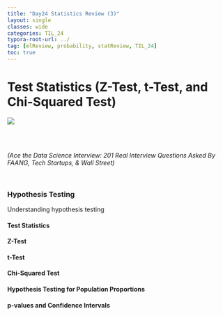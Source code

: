 ```yaml
---
title: "Day24 Statistics Review (3)"
layout: single
classes: wide
categories: TIL_24
typora-root-url: ../
tag: [mlReview, probability, statReview, TIL_24]
toc: true 
---
```


# Test Statistics (Z-Test, t-Test, and Chi-Squared Test)

<img src="/blog/images/2024-06-19-TIL24_Day24/B9FF5BF4-EA91-4D12-ADC8-2A63E6A7371E.jpeg">

<br><br>

*(Ace the Data Science Interview: 201 Real Interview Questions Asked By FAANG, Tech Startups, & Wall Street)*

<br>

### Hypothesis Testing

Understanding hypothesis testing 



#### Test Statistics

#### Z-Test

#### t-Test

#### Chi-Squared Test

#### Hypothesis Testing for Population Proportions

#### p-values and Confidence Intervals



<br><br>

